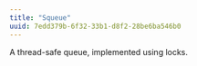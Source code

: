 ```yaml
---
title: "Squeue"
uuid: 7edd379b-6f32-33b1-d8f2-28be6ba546b0
---
```


A thread-safe queue, implemented using locks.
